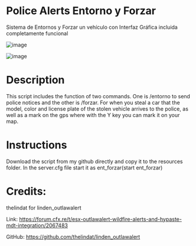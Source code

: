 # Police Alerts Entorno y Forzar

Sistema de Entornos y Forzar un vehículo con Interfaz Gráfica incluida completamente funcional

![image](https://user-images.githubusercontent.com/83315949/184614039-f41ef3ed-a58e-4857-98a1-7d60a8e354a2.png)

![image](https://user-images.githubusercontent.com/83315949/184614171-dcb6687d-0c78-49f2-a4da-26f52f216813.png)


# Description

This script includes the function of two commands. One is /entorno to send police notices and the other is /forzar. 
For when you steal a car that the model, color and license plate of the stolen vehicle arrives to the police, 
as well as a mark on the gps where with the Y key you can mark it on your map.

# Instructions

Download the script from my github directly and copy it to the resources folder.
In the server.cfg file start it as ent_forzar(start ent_forzar)

# Credits:

  thelindat for linden_outlawalert<br>
  
  Link: https://forum.cfx.re/t/esx-outlawalert-wildfire-alerts-and-hypaste-mdt-integration/2067483 <br>
  
  GitHub: https://github.com/thelindat/linden_outlawalert
